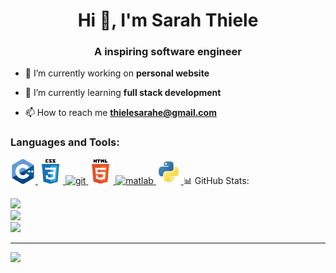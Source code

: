 <h1 align="center">Hi 👋, I'm Sarah Thiele</h1>
<h3 align="center">A inspiring software engineer</h3>

- 🔭 I’m currently working on **personal website**

- 🌱 I’m currently learning **full stack development**

- 📫 How to reach me **thielesarahe@gmail.com**

<h3 align="left">Languages and Tools:</h3>
<p align="left"> <a href="https://www.w3schools.com/cpp/" target="_blank" rel="noreferrer"> <img src="https://raw.githubusercontent.com/devicons/devicon/master/icons/cplusplus/cplusplus-original.svg" alt="cplusplus" width="40" height="40"/> </a> <a href="https://www.w3schools.com/css/" target="_blank" rel="noreferrer"> <img src="https://raw.githubusercontent.com/devicons/devicon/master/icons/css3/css3-original-wordmark.svg" alt="css3" width="40" height="40"/> </a> <a href="https://git-scm.com/" target="_blank" rel="noreferrer"> <img src="https://www.vectorlogo.zone/logos/git-scm/git-scm-icon.svg" alt="git" width="40" height="40"/> </a> <a href="https://www.w3.org/html/" target="_blank" rel="noreferrer"> <img src="https://raw.githubusercontent.com/devicons/devicon/master/icons/html5/html5-original-wordmark.svg" alt="html5" width="40" height="40"/> </a> <a href="https://www.mathworks.com/" target="_blank" rel="noreferrer"> <img src="https://upload.wikimedia.org/wikipedia/commons/2/21/Matlab_Logo.png" alt="matlab" width="40" height="40"/> </a> <a href="https://www.python.org" target="_blank" rel="noreferrer"> <img src="https://raw.githubusercontent.com/devicons/devicon/master/icons/python/python-original.svg" alt="python" width="40" height="40"/> </a> </# 


# 📊 GitHub Stats:
![](https://github-readme-stats.vercel.app/api?username=Sthiele1&theme=dark&hide_border=false&include_all_commits=true&count_private=false)<br/>
![](https://nirzak-streak-stats.vercel.app/?user=Sthiele1&theme=dark&hide_border=false)<br/>
![](https://github-readme-stats.vercel.app/api/top-langs/?username=Sthiele1&theme=dark&hide_border=false&include_all_commits=true&count_private=false&layout=compact)

---
[![](https://visitcount.itsvg.in/api?id=Sthiele1&icon=0&color=0)](https://visitcount.itsvg.in)

<!-- Proudly created with GPRM ( https://gprm.itsvg.in ) -->
